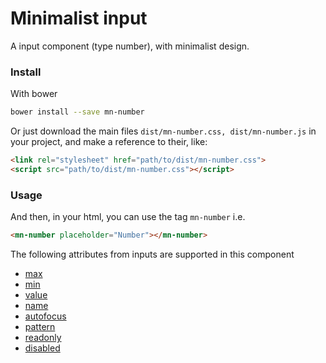 # Minimalist input

A input component (type number), with minimalist design.

<!-- See the [demo](http://codepen.io/darlanmendonca/full/akgXQq)

[![preview demo](https://raw.githubusercontent.com/minimalist-components/mn-input/master/sources/example/mn-input.gif)](http://codepen.io/darlanmendonca/full/akgXQq) -->

### Install

With bower

```sh
bower install --save mn-number
```

Or just download the main files ```dist/mn-number.css, dist/mn-number.js``` in your project, and make a reference to their, like:

```html
<link rel="stylesheet" href="path/to/dist/mn-number.css">
<script src="path/to/dist/mn-number.css"></script>
```

### Usage

And then, in your html, you can use the tag ```mn-number``` i.e.

```html
<mn-number placeholder="Number"></mn-number>
```

The following attributes from inputs are supported in this component

- [max](http://www.w3schools.com/tags/att_input_max.asp)
- [min](http://www.w3schools.com/tags/att_input_min.asp)
- [value](http://www.w3schools.com/tags/att_input_value.asp)
- [name](http://www.w3schools.com/tags/att_input_name.asp)
- [autofocus](http://www.w3schools.com/tags/att_input_autofocus.asp)
- [pattern](http://www.w3schools.com/tags/att_input_pattern.asp)
- [readonly](http://www.w3schools.com/tags/att_input_readonly.asp)
- [disabled](http://www.w3schools.com/tags/att_input_disabled.asp)
